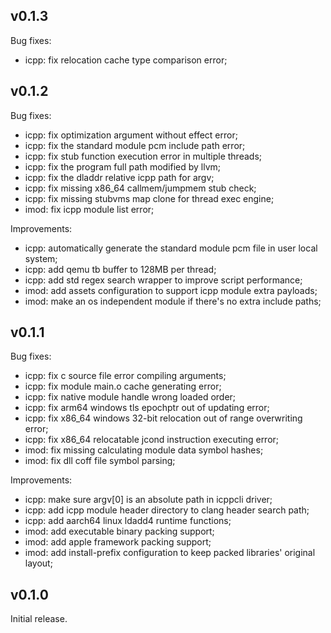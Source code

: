 ## v0.1.3
Bug fixes:
 * icpp: fix relocation cache type comparison error;

## v0.1.2
Bug fixes:
 * icpp: fix optimization argument without effect error;
 * icpp: fix the standard module pcm include path error;
 * icpp: fix stub function execution error in multiple threads;
 * icpp: fix the program full path modified by llvm;
 * icpp: fix the dladdr relative icpp path for argv;
 * icpp: fix missing x86_64 callmem/jumpmem stub check;
 * icpp: fix missing stubvms map clone for thread exec engine;
 * imod: fix icpp module list error;

Improvements:
 * icpp: automatically generate the standard module pcm file in user local system;
 * icpp: add qemu tb buffer to 128MB per thread;
 * icpp: add std regex search wrapper to improve script performance;
 * imod: add assets configuration to support icpp module extra payloads;
 * imod: make an os independent module if there's no extra include paths;

## v0.1.1
Bug fixes:
 * icpp: fix c source file error compiling arguments;
 * icpp: fix module main.o cache generating error;
 * icpp: fix native module handle wrong loaded order;
 * icpp: fix arm64 windows tls epochptr out of updating error;
 * icpp: fix x86_64 windows 32-bit relocation out of range overwriting error;
 * icpp: fix x86_64 relocatable jcond instruction executing error;
 * imod: fix missing calculating module data symbol hashes;
 * imod: fix dll coff file symbol parsing;

Improvements:
 * icpp: make sure argv[0] is an absolute path in icppcli driver;
 * icpp: add icpp module header directory to clang header search path;
 * icpp: add aarch64 linux ldadd4 runtime functions;
 * imod: add executable binary packing support;
 * imod: add apple framework packing support;
 * imod: add install-prefix configuration to keep packed libraries' original layout;

## v0.1.0
Initial release.
